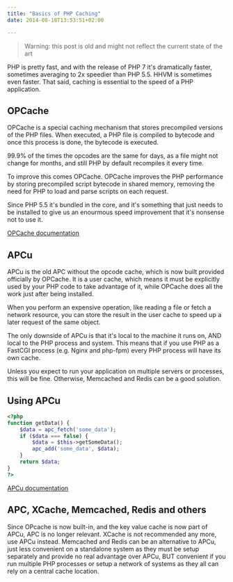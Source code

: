 ```yaml
---
title: "Basics of PHP Caching"
date: 2014-08-18T13:53:51+02:00

---
```


> Warning: this post is old and might not reflect the current state of the art

PHP is pretty fast, and with the release of PHP 7 it's dramatically faster, sometimes averaging to 2x speedier than PHP 5.5. HHVM is sometimes even faster. That said, caching is essential to the speed of a PHP application.

## OPCache

OPCache is a special caching mechanism that stores precompiled versions of the PHP files.
When executed, a PHP file is compiled to bytecode and once this process is done, the bytecode is executed.

99.9% of the times the opcodes are the same for days, as a file might not change for months, and still PHP by default recompiles it every time.

To improve this comes OPCache. OPCache improves the PHP performance by storing precompiled script bytecode in shared memory, removing the need for PHP to load and parse scripts on each request.

Since PHP 5.5 it's bundled in the core, and it's something that just needs to be installed to give us an enourmous speed improvement that it's nonsense not to use it.

[OPCache documentation](https://secure.php.net/book.opcache)

## APCu

APCu is the old APC without the opcode cache, which is now built provided officially by OPCache.
It is a user cache, which means it must be explicitly used by your PHP code to take advantage of it, while OPCache does all the work just after being installed.

When you perform an expensive operation, like reading a file or fetch a network resource, you can store the result in the user cache to speed up a later request of the same object.

The only downside of APCu is that it's local to the machine it runs on, AND local to the PHP process and system. This means that if you use PHP as a FastCGI process (e.g. Nginx and php-fpm) every PHP process will have its own cache.

Unless you expect to run your application on multiple servers or processes, this will be fine. Otherwise, Memcached and Redis can be a good solution.

## Using APCu

```php
<?php
function getData() {
    $data = apc_fetch('some_data');
    if ($data === false) {
        $data = $this->getSomeData();
        apc_add('some_data', $data);
    }
    return $data;
}
?>
```

[APCu documentation](https://secure.php.net/apcu)

## APC, XCache, Memcached, Redis and others

Since OPcache is now built-in, and the key value cache is now part of APCu, APC is no longer relevant.
XCache is not recommended any more, use APCu instead.
Memcached and Redis can be an alternative to APCu, just less convenient on a standalone system as they must be setup separately and provide no real advantage over APCu, BUT convenient if you run multiple PHP processes or setup a network of systems as they all can rely on a central cache location.
